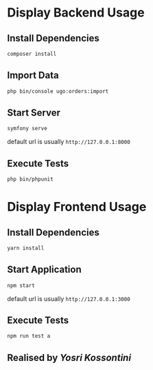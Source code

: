 # Display Backend Usage 

## Install Dependencies
```sh
composer install
```

## Import Data
```sh
php bin/console ugo:orders:import
```

## Start Server
```sh
symfony serve
```
default url is usually ```http://127.0.0.1:8000 ```


## Execute Tests
```sh
php bin/phpunit
```

# Display Frontend Usage 

## Install Dependencies
```sh
yarn install
```

## Start Application
```sh
npm start
```
default url is usually ```http://127.0.0.1:3000 ```

## Execute Tests
```sh
npm run test a
```

## Realised by _Yosri Kossontini_

